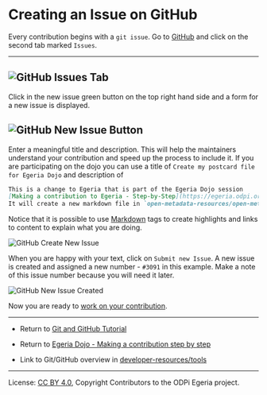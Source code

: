 <!-- SPDX-License-Identifier: CC-BY-4.0 -->
<!-- Copyright Contributors to the ODPi Egeria project 2020. -->

# Creating an Issue on GitHub

Every contribution begins with a `git issue`.
Go to [GitHub](https://github.com/odpi/egeria) and click on the second tab marked `Issues`.

----

![GitHub Issues Tab](../../../developer-resources/tools/git-hub-issues-tab.png#pagewidth)
----

Click in the new issue green button on the top right hand side and a form for a new
issue is displayed.


![GitHub New Issue Button](../../../developer-resources/tools/git-hub-new-issue-button.png#pagewidth)
----

Enter a meaningful title and description.  This will help the maintainers understand your contribution
and speed up the process to include it.
If you are participating on the dojo you can use a title of `Create my postcard file for Egeria Dojo`
and description of
```md
This is a change to Egeria that is part of the Egeria Dojo session
[Making a contribution to Egeria - Step-by-Step](https://egeria.odpi.org/open-metadata-resources/open-metadata-tutorials/egeria-dojo/egeria-dojo-day-2-3-contribution-to-egeria.html).
It will create a new markdown file in `open-metadata-resources/open-metadata-tutorials/egeria-dojo/egeria-dojo-postcards` and link it to the readme.
```
Notice that it is possible to use [Markdown](../../../developer-resources/tools/Markdown.md)
tags to create highlights and links to content to explain what you are doing.

![GitHub Create New Issue](../../../developer-resources/tools/git-hub-create-new-issue.png#pagewidth)

When you are happy with your text, click on `Submit new Issue`.  A new issue is created and
assigned a new number - `#3091` in this example.
Make a note of this issue number because you will need it later.

![GitHub New Issue Created](../../../developer-resources/tools/git-hub-new-issue-created.png#pagewidth)

Now you are ready to [work on your contribution](task-creating-a-fork-and-clone.md).

----
* Return to [Git and GitHub Tutorial](.)
* Return to [Egeria Dojo - Making a contribution step by step](../../egeria-dojo/egeria-dojo-day-2-3-contribution-to-egeria.md)


* Link to Git/GitHub overview in [developer-resources/tools](../../../developer-resources/tools/Git-GitHub.md)

----
License: [CC BY 4.0](https://creativecommons.org/licenses/by/4.0/),
Copyright Contributors to the ODPi Egeria project.